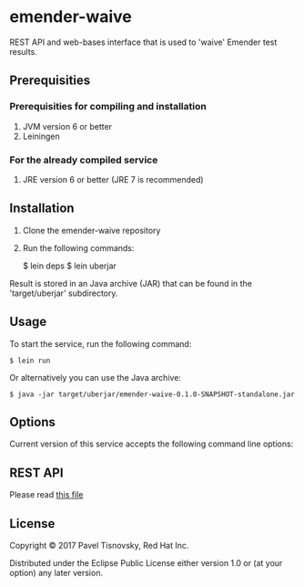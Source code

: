 # emender-waive

REST API and web-bases interface that is used to 'waive' Emender test results.



## Prerequisities

### Prerequisities for compiling and installation

1. JVM version 6 or better
1. Leiningen

### For the already compiled service

1. JRE version 6 or better (JRE 7 is recommended)



## Installation

1. Clone the emender-waive repository
1. Run the following commands:

    $ lein deps
    $ lein uberjar

Result is stored in an Java archive (JAR) that can be found in the 'target/uberjar' subdirectory.



## Usage

To start the service, run the following command:

    $ lein run

Or alternatively you can use the Java archive:

    $ java -jar target/uberjar/emender-waive-0.1.0-SNAPSHOT-standalone.jar



## Options

Current version of this service accepts the following command line options:



## REST API

Please read [this file](doc/REST_API.adoc)



## License

Copyright © 2017 Pavel Tisnovsky, Red Hat Inc.

Distributed under the Eclipse Public License either version 1.0 or (at
your option) any later version.
